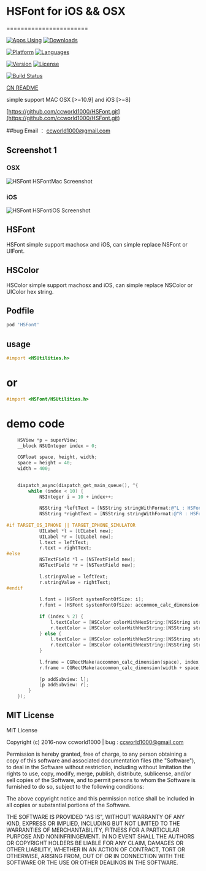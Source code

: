 
# HSFont for iOS && OSX
=======================

[![Apps Using](https://img.shields.io/cocoapods/at/HSFont.svg?label=Apps%20Using%20HSFont&colorB=28B9FE)](http://cocoapods.org/pods/HSFont) [![Downloads](https://img.shields.io/cocoapods/dt/HSFont.svg?label=Total%20Downloads&colorB=28B9FE)](http://cocoapods.org/pods/HSFont)

[![Platform](https://img.shields.io/badge/platforms-iOS%20%7C%20OSX-orange.svg)](https://github.com/ccworld1000/HSFont.git)
[![Languages](https://img.shields.io/badge/languages-ObjC-orange.svg)](https://github.com/ccworld1000/HSFont)

[![Version](https://img.shields.io/cocoapods/v/HSFont.svg)](https://github.com/ccworld1000/HSFont.git)
[![License](https://img.shields.io/cocoapods/l/HSFont.svg)](https://github.com/ccworld1000/HSFont/blob/master/LICENSE)

[![Build Status](https://travis-ci.org/ccworld1000/HSFont.svg?branch=master)](https://travis-ci.org/ccworld1000/HSFont)

[CN README](README.CN.md)

simple support MAC OSX [>=10.9] and iOS [>=8]

[https://github.com/ccworld1000/HSFont.git](https://github.com/ccworld1000/HSFont.git)

##bug 
Email ： <a href="mailto:ccworld1000@gmail.com">ccworld1000@gmail.com</a>

## Screenshot 1

### OSX
![HSFont HSFontMac Screenshot](https://github.com/ccworld1000/HSFont/blob/master/HSFontMac.gif?raw=true)

### iOS
![HSFont HSFontiOS Screenshot](https://github.com/ccworld1000/HSFont/blob/master/HSFontiOS.gif?raw=true)

## HSFont
HSFont simple support machosx and iOS, can simple replace NSFont or UIFont.

## HSColor
HSColor simple support machosx and iOS, can simple replace NSColor or UIColor hex string.

## Podfile

```ruby
pod 'HSFont'
```

## usage
```objective-c
#import <HSUtilities.h>
```
# or
```objective-c
#import <HSFont/HSUtilities.h>
```
# demo code
```objective-c
    HSView *p = superView;
    __block NSUInteger index = 0;
    
    CGFloat space, height, width;
    space = height = 40;
    width = 400;
    

    dispatch_async(dispatch_get_main_queue(), ^{
        while (index < 10) {
            NSInteger i = 10 + index++;
            
            NSString *leftText = [NSString stringWithFormat:@"L : HSFont %ld",  i];
            NSString *rightText = [NSString stringWithFormat:@"R : HSFont %ld",  i];
            
#if TARGET_OS_IPHONE || TARGET_IPHONE_SIMULATOR
            UILabel *l = [UILabel new];
            UILabel *r = [UILabel new];
            l.text = leftText;
            r.text = rightText;
#else
            NSTextField *l = [NSTextField new];
            NSTextField *r = [NSTextField new];
            
            l.stringValue = leftText;
            r.stringValue = rightText;
#endif
            
            l.font = [HSFont systemFontOfSize: i];
            r.font = [HSFont systemFontOfSize: accommon_calc_dimension(i)];
            
            if (index % 2) {
                l.textColor = [HSColor colorWithHexString:[NSString stringWithFormat:@"%f%lx%lx", 255 / (index * 1.), index * 4, index * 8]];
                r.textColor = [HSColor colorWithHexString:[NSString stringWithFormat:@"%f%lx%lx", 255 / (index * 1.), index * 4, index * 8]];
            } else {
                l.textColor = [HSColor colorWithHexString:[NSString stringWithFormat:@"%lx%x%lx", index * 4, 255, index * 8]];
                r.textColor = [HSColor colorWithHexString:[NSString stringWithFormat:@"%lx%x%lx", index * 4, 255, index * 8]];
            }
            
            l.frame = CGRectMake(accommon_calc_dimension(space), index * height, accommon_calc_dimension(width), height);
            r.frame = CGRectMake(accommon_calc_dimension(width + space), index * height, accommon_calc_dimension(width), height);
            
            [p addSubview: l];
            [p addSubview: r];
        }
    });

```

## MIT License
MIT License

Copyright (c) 2016-now ccworld1000 | bug : <a href="mailto:ccworld1000@gmail.com">ccworld1000@gmail.com</a>

Permission is hereby granted, free of charge, to any person obtaining a copy
of this software and associated documentation files (the "Software"), to deal
in the Software without restriction, including without limitation the rights
to use, copy, modify, merge, publish, distribute, sublicense, and/or sell
copies of the Software, and to permit persons to whom the Software is
furnished to do so, subject to the following conditions:

The above copyright notice and this permission notice shall be included in all
copies or substantial portions of the Software.

THE SOFTWARE IS PROVIDED "AS IS", WITHOUT WARRANTY OF ANY KIND, EXPRESS OR
IMPLIED, INCLUDING BUT NOT LIMITED TO THE WARRANTIES OF MERCHANTABILITY,
FITNESS FOR A PARTICULAR PURPOSE AND NONINFRINGEMENT. IN NO EVENT SHALL THE
AUTHORS OR COPYRIGHT HOLDERS BE LIABLE FOR ANY CLAIM, DAMAGES OR OTHER
LIABILITY, WHETHER IN AN ACTION OF CONTRACT, TORT OR OTHERWISE, ARISING FROM,
OUT OF OR IN CONNECTION WITH THE SOFTWARE OR THE USE OR OTHER DEALINGS IN THE
SOFTWARE.

